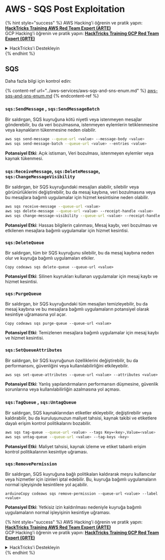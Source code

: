 # AWS - SQS Post Exploitation

{% hint style="success" %}
AWS Hacking'i öğrenin ve pratik yapın:<img src="../../../.gitbook/assets/image (1) (1) (1).png" alt="" data-size="line">[**HackTricks Training AWS Red Team Expert (ARTE)**](https://training.hacktricks.xyz/courses/arte)<img src="../../../.gitbook/assets/image (1) (1) (1).png" alt="" data-size="line">\
GCP Hacking'i öğrenin ve pratik yapın: <img src="../../../.gitbook/assets/image (2).png" alt="" data-size="line">[**HackTricks Training GCP Red Team Expert (GRTE)**<img src="../../../.gitbook/assets/image (2).png" alt="" data-size="line">](https://training.hacktricks.xyz/courses/grte)

<details>

<summary>HackTricks'i Destekleyin</summary>

* [**abonelik planlarını**](https://github.com/sponsors/carlospolop) kontrol edin!
* **💬 [**Discord grubuna**](https://discord.gg/hRep4RUj7f) veya [**telegram grubuna**](https://t.me/peass) katılın ya da **Twitter'da** 🐦 [**@hacktricks\_live**](https://twitter.com/hacktricks_live)**'i takip edin.**
* **Hacking ipuçlarını paylaşmak için** [**HackTricks**](https://github.com/carlospolop/hacktricks) ve [**HackTricks Cloud**](https://github.com/carlospolop/hacktricks-cloud) github reposuna PR gönderin.

</details>
{% endhint %}

## SQS

Daha fazla bilgi için kontrol edin:

{% content-ref url="../aws-services/aws-sqs-and-sns-enum.md" %}
[aws-sqs-and-sns-enum.md](../aws-services/aws-sqs-and-sns-enum.md)
{% endcontent-ref %}

### `sqs:SendMessage` , `sqs:SendMessageBatch`

Bir saldırgan, SQS kuyruğuna kötü niyetli veya istenmeyen mesajlar gönderebilir, bu da veri bozulmasına, istenmeyen eylemlerin tetiklenmesine veya kaynakların tükenmesine neden olabilir.
```bash
aws sqs send-message --queue-url <value> --message-body <value>
aws sqs send-message-batch --queue-url <value> --entries <value>
```
**Potansiyel Etki**: Açık istismarı, Veri bozulması, istenmeyen eylemler veya kaynak tükenmesi.

### `sqs:ReceiveMessage`, `sqs:DeleteMessage`, `sqs:ChangeMessageVisibility`

Bir saldırgan, bir SQS kuyruğundaki mesajları alabilir, silebilir veya görünürlüklerini değiştirebilir, bu da mesaj kaybına, veri bozulmasına veya bu mesajlara bağımlı uygulamalar için hizmet kesintisine neden olabilir.
```bash
aws sqs receive-message --queue-url <value>
aws sqs delete-message --queue-url <value> --receipt-handle <value>
aws sqs change-message-visibility --queue-url <value> --receipt-handle <value> --visibility-timeout <value>
```
**Potansiyel Etki**: Hassas bilgilerin çalınması, Mesaj kaybı, veri bozulması ve etkilenen mesajlara bağımlı uygulamalar için hizmet kesintisi.

### `sqs:DeleteQueue`

Bir saldırgan, tüm bir SQS kuyruğunu silebilir, bu da mesaj kaybına neden olur ve kuyruğa bağımlı uygulamaları etkiler.
```arduino
Copy codeaws sqs delete-queue --queue-url <value>
```
**Potansiyel Etki**: Silinen kuyrukları kullanan uygulamalar için mesaj kaybı ve hizmet kesintisi.

### `sqs:PurgeQueue`

Bir saldırgan, bir SQS kuyruğundaki tüm mesajları temizleyebilir, bu da mesaj kaybına ve bu mesajlara bağımlı uygulamaların potansiyel olarak kesintiye uğramasına yol açar.
```arduino
Copy codeaws sqs purge-queue --queue-url <value>
```
**Potansiyel Etki**: Temizlenen mesajlara bağımlı uygulamalar için mesaj kaybı ve hizmet kesintisi.

### `sqs:SetQueueAttributes`

Bir saldırgan, bir SQS kuyruğunun özelliklerini değiştirebilir, bu da performansını, güvenliğini veya kullanılabilirliğini etkileyebilir.
```arduino
aws sqs set-queue-attributes --queue-url <value> --attributes <value>
```
**Potansiyel Etki**: Yanlış yapılandırmaların performansın düşmesine, güvenlik sorunlarına veya kullanılabilirliğin azalmasına yol açması.

### `sqs:TagQueue` , `sqs:UntagQueue`

Bir saldırgan, SQS kaynaklarından etiketler ekleyebilir, değiştirebilir veya kaldırabilir, bu da kuruluşunuzun maliyet tahsisi, kaynak takibi ve etiketlere dayalı erişim kontrol politikalarını bozabilir.
```bash
aws sqs tag-queue --queue-url <value> --tags Key=<key>,Value=<value>
aws sqs untag-queue --queue-url <value> --tag-keys <key>
```
**Potansiyel Etki**: Maliyet tahsisi, kaynak izleme ve etiket tabanlı erişim kontrol politikalarının kesintiye uğraması.

### `sqs:RemovePermission`

Bir saldırgan, SQS kuyruğuna bağlı politikaları kaldırarak meşru kullanıcılar veya hizmetler için izinleri iptal edebilir. Bu, kuyruğa bağımlı uygulamaların normal işleyişinde kesintilere yol açabilir.
```arduino
arduinoCopy codeaws sqs remove-permission --queue-url <value> --label <value>
```
**Potansiyel Etki**: Yetkisiz izin kaldırılması nedeniyle kuyruğa bağımlı uygulamaların normal işleyişinin kesintiye uğraması.

{% hint style="success" %}
AWS Hacking'i öğrenin ve pratik yapın:<img src="../../../.gitbook/assets/image (1) (1) (1).png" alt="" data-size="line">[**HackTricks Training AWS Red Team Expert (ARTE)**](https://training.hacktricks.xyz/courses/arte)<img src="../../../.gitbook/assets/image (1) (1) (1).png" alt="" data-size="line">\
GCP Hacking'i öğrenin ve pratik yapın: <img src="../../../.gitbook/assets/image (2).png" alt="" data-size="line">[**HackTricks Training GCP Red Team Expert (GRTE)**<img src="../../../.gitbook/assets/image (2).png" alt="" data-size="line">](https://training.hacktricks.xyz/courses/grte)

<details>

<summary>HackTricks'i Destekleyin</summary>

* [**abonelik planlarını**](https://github.com/sponsors/carlospolop) kontrol edin!
* **💬 [**Discord grubuna**](https://discord.gg/hRep4RUj7f) veya [**telegram grubuna**](https://t.me/peass) katılın ya da **Twitter'da** 🐦 [**@hacktricks\_live**](https://twitter.com/hacktricks_live)**'i takip edin.**
* **Hacking ipuçlarını paylaşmak için** [**HackTricks**](https://github.com/carlospolop/hacktricks) ve [**HackTricks Cloud**](https://github.com/carlospolop/hacktricks-cloud) github reposuna PR gönderin.

</details>
{% endhint %}
